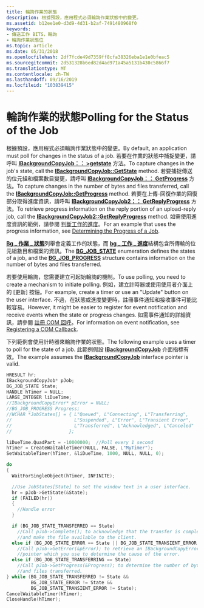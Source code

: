 ```yaml
---
title: 輪詢作業的狀態
description: 根據預設，應用程式必須輪詢作業狀態中的變更。
ms.assetid: b12ee1e0-d3d9-4d31-b2af-7491480968f0
keywords:
- 傳送工作 BITS，輪詢
- 輪詢作業狀態位
ms.topic: article
ms.date: 05/31/2018
ms.openlocfilehash: 2df7fcde49d7359ff8cfa38326eba1e1e0bfeac5
ms.sourcegitcommit: 2d531328b6ed82d4ad971a45a5131b430c5866f7
ms.translationtype: MT
ms.contentlocale: zh-TW
ms.lasthandoff: 09/16/2019
ms.locfileid: "103839415"
---
```

# <a name="polling-for-the-status-of-the-job"></a><span data-ttu-id="e98b4-105">輪詢作業的狀態</span><span class="sxs-lookup"><span data-stu-id="e98b4-105">Polling for the Status of the Job</span></span>

<span data-ttu-id="e98b4-106">根據預設，應用程式必須輪詢作業狀態中的變更。</span><span class="sxs-lookup"><span data-stu-id="e98b4-106">By default, an application must poll for changes in the status of a job.</span></span> <span data-ttu-id="e98b4-107">若要在作業的狀態中捕捉變更，請呼叫 [**IBackgroundCopyJob：： >getstate**](/windows/desktop/api/Bits/nf-bits-ibackgroundcopyjob-getstate) 方法。</span><span class="sxs-lookup"><span data-stu-id="e98b4-107">To capture changes in the job's state, call the [**IBackgroundCopyJob::GetState**](/windows/desktop/api/Bits/nf-bits-ibackgroundcopyjob-getstate) method.</span></span> <span data-ttu-id="e98b4-108">若要捕捉傳送的位元組和檔案數目變更，請呼叫 [**IBackgroundCopyJob：： GetProgress**](/windows/desktop/api/Bits/nf-bits-ibackgroundcopyjob-getprogress) 方法。</span><span class="sxs-lookup"><span data-stu-id="e98b4-108">To capture changes in the number of bytes and files transferred, call the [**IBackgroundCopyJob::GetProgress**](/windows/desktop/api/Bits/nf-bits-ibackgroundcopyjob-getprogress) method.</span></span> <span data-ttu-id="e98b4-109">若要在上傳-回復作業的回復部分取得進度資訊，請呼叫 [**IBackgroundCopyJob2：： GetReplyProgress**](/windows/desktop/api/Bits1_5/nf-bits1_5-ibackgroundcopyjob2-getreplyprogress) 方法。</span><span class="sxs-lookup"><span data-stu-id="e98b4-109">To retrieve progress information on the reply portion of an upload-reply job, call the [**IBackgroundCopyJob2::GetReplyProgress**](/windows/desktop/api/Bits1_5/nf-bits1_5-ibackgroundcopyjob2-getreplyprogress) method.</span></span> <span data-ttu-id="e98b4-110">如需使用進度資訊的範例，請參閱 [判斷工作的進度](determining-the-progress-of-a-job.md)。</span><span class="sxs-lookup"><span data-stu-id="e98b4-110">For an example that uses the progress information, see [Determining the Progress of a Job](determining-the-progress-of-a-job.md).</span></span>

<span data-ttu-id="e98b4-111">[**Bg \_ 作業 \_ 狀態**](/windows/desktop/api/Bits/ne-bits-bg_job_state)列舉會定義工作的狀態，而 [**bg \_ 工作 \_ 進度**](/windows/desktop/api/Bits/ns-bits-bg_job_progress)結構包含所傳輸的位元組數目和檔案的資訊。</span><span class="sxs-lookup"><span data-stu-id="e98b4-111">The [**BG\_JOB\_STATE**](/windows/desktop/api/Bits/ne-bits-bg_job_state) enumeration defines the states of a job, and the [**BG\_JOB\_PROGRESS**](/windows/desktop/api/Bits/ns-bits-bg_job_progress) structure contains information on the number of bytes and files transferred.</span></span>

<span data-ttu-id="e98b4-112">若要使用輪詢，您需要建立可起始輪詢的機制。</span><span class="sxs-lookup"><span data-stu-id="e98b4-112">To use polling, you need to create a mechanism to initiate polling.</span></span> <span data-ttu-id="e98b4-113">例如，建立計時器或使用使用者介面上的 [更新] 按鈕。</span><span class="sxs-lookup"><span data-stu-id="e98b4-113">For example, create a timer or use an "Update" button on the user interface.</span></span> <span data-ttu-id="e98b4-114">不過，在狀態或進度變更時，註冊事件通知和接收事件可能比較容易。</span><span class="sxs-lookup"><span data-stu-id="e98b4-114">However, it might be easier to register for event notification and receive events when the state or progress changes.</span></span> <span data-ttu-id="e98b4-115">如需事件通知的詳細資訊，請參閱 [註冊 COM 回呼](registering-a-com-callback.md)。</span><span class="sxs-lookup"><span data-stu-id="e98b4-115">For information on event notification, see [Registering a COM Callback](registering-a-com-callback.md).</span></span>

<span data-ttu-id="e98b4-116">下列範例會使用計時器來輪詢作業的狀態。</span><span class="sxs-lookup"><span data-stu-id="e98b4-116">The following example uses a timer to poll for the state of a job.</span></span> <span data-ttu-id="e98b4-117">此範例假設 [**IBackgroundCopyJob**](/windows/desktop/api/Bits/nn-bits-ibackgroundcopyjob) 介面指標有效。</span><span class="sxs-lookup"><span data-stu-id="e98b4-117">The example assumes the [**IBackgroundCopyJob**](/windows/desktop/api/Bits/nn-bits-ibackgroundcopyjob) interface pointer is valid.</span></span>


```C++
HRESULT hr;
IBackgroundCopyJob* pJob;
BG_JOB_STATE State;
HANDLE hTimer = NULL;
LARGE_INTEGER liDueTime;
//IBackgroundCopyError* pError = NULL;
//BG_JOB_PROGRESS Progress;
//WCHAR *JobStates[] = { L"Queued", L"Connecting", L"Transferring",
//                       L"Suspended", L"Error", L"Transient Error",
//                       L"Transferred", L"Acknowledged", L"Canceled"
//                     };

liDueTime.QuadPart = -10000000;  //Poll every 1 second
hTimer = CreateWaitableTimer(NULL, FALSE, L"MyTimer");
SetWaitableTimer(hTimer, &liDueTime, 1000, NULL, NULL, 0);

do
{
  WaitForSingleObject(hTimer, INFINITE);

  //Use JobStates[State] to set the window text in a user interface.
  hr = pJob->GetState(&State);
  if (FAILED(hr))
  {
    //Handle error
  }

  if (BG_JOB_STATE_TRANSFERRED == State)
    //Call pJob->Complete(); to acknowledge that the transfer is complete
    //and make the file available to the client.
  else if (BG_JOB_STATE_ERROR == State || BG_JOB_STATE_TRANSIENT_ERROR == State)
    //Call pJob->GetError(&pError); to retrieve an IBackgroundCopyError interface 
    //pointer which you use to determine the cause of the error.
  else if (BG_JOB_STATE_TRANSFERRING == State)
    //Call pJob->GetProgress(&Progress); to determine the number of bytes 
    //and files transferred.
} while (BG_JOB_STATE_TRANSFERRED != State && 
         BG_JOB_STATE_ERROR != State &&
         BG_JOB_STATE_TRANSIENT_ERROR != State);
CancelWaitableTimer(hTimer);
CloseHandle(hTimer);
```



 

 




